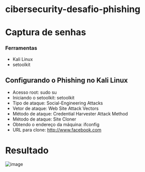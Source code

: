 # cibersecurity-desafio-phishing

# Captura de senhas 

### Ferramentas
- Kali Linux
- setoolkit

## Configurando o Phishing no Kali Linux
- Acesso root: sudo su
- Iniciando o setoolkit: setoolkit
- Tipo de ataque: Social-Engineering Attacks
- Vetor de ataque: Web Site Attack Vectors
- Método de ataque: Credential Harvester Attack Method 
- Método de ataque: Site Cloner
- Obtendo o endereço da máquina: ifconfig
- URL para clone: http://www.facebook.com

# Resultado
![image](https://github.com/user-attachments/assets/b50f283c-1c03-4b8c-906d-e0997d87cf94)
